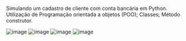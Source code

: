 Simulando um cadastro de cliente com conta bancária em Python.
Utilização de Programação orientada a objetos (POO);
Classes;
Método construtor.

![image](https://github.com/user-attachments/assets/410a25f6-ed73-44f7-99db-7150306c7b01)
![image](https://github.com/user-attachments/assets/73c68d24-5dfb-4ea0-89bb-60eed94d9e6f)
![image](https://github.com/user-attachments/assets/15fd68dc-8815-4d60-966a-697b9a034464)
![image](https://github.com/user-attachments/assets/ab34f271-4b63-49df-828b-ff0915939e77)

